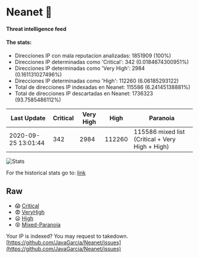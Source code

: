 # Neanet :hocho:
#### Threat intelligence feed
#### The stats:

- Direcciones IP con mala reputacion analizadas: 1851909 (100%)
- Direcciones IP determinadas como 'Critical':  342 (0.0184674300951%)
- Direcciones IP determinadas como 'Very High':  2984 (0.161131027496%)
- Direcciones IP determinadas como 'High':  112260 (6.06185293122)
- Total de direcciones IP indexadas en Neanet:  115586 (6.24145138881%)
- Total de direcciones IP descartadas en Neanet:  1736323 (93.7585486112%)

| Last Update | Critical | Very High | High | Paranoia |
| --- | --- | --- | --- | --- |
| 2020-09-25 13:01:44 | 342 | 2984 | 112260 | 115586 mixed list (Critical + Very High + High)|

![Stats](https://docs.google.com/spreadsheets/d/e/2PACX-1vSnaNMIXVabIpDJjufMlzH7poXnshF3mgd8Is1g9ytUEzVsP5my4Trn8f-xkoLLQ38xpL3HtmUexLo6/pubchart?oid=501124687&format=image)

For the historical stats go to: [link](/stats.csv)
## Raw
- :scream: [Critical](https://raw.githubusercontent.com/JavaGarcia/Neanet/master/blacklists/neanet_critical.txt)
- :fearful: [VeryHigh](https://raw.githubusercontent.com/JavaGarcia/Neanet/master/blacklists/neanet_veryHigh.txtt)
- :frowning: [High](https://raw.githubusercontent.com/JavaGarcia/Neanet/master/blacklists/neanet_high.txt)
- :dizzy_face: [Mixed-Paranoia](https://raw.githubusercontent.com/JavaGarcia/Neanet/master/blacklists/neanet_all.txt)


Your IP is indexed? You may request to takedown. [https://github.com/JavaGarcia/Neanet/issues](https://github.com/JavaGarcia/Neanet/issues)














































































































































































































































































































































































































































































































































































































































































































































































































































































































































































































































